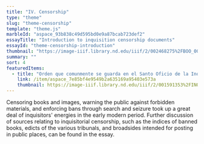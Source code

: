```yaml
---
title: "IV. Censorship"
type: "theme"
slug: "theme-censorship"
template: "theme.js"
marbleId: "aspace_93b838c49d595bd0e9a87bcab723def2"
essayTitle: "Introduction to inquisition censorship documents"
essayId: "theme-censorship-introduction"
thumbnail: "https://image-iiif.library.nd.edu/iiif/2/002468275%2FBOO_002468275_000001/full/!250,250/0/default.jpg"
summary: ""
sort: 4
featuredItems:
  - title: "Orden que comunmente se guarda en el Santo Oficio de la Inquisicion, acerca del processar en las causas que en el se tratan; conforme à lo que está proveido por las instrucciones antiguas y nuevas."
    link: /item/aspace_7e85bf4e9549b2a635169a95403e573a
    thumbnail: https://image-iiif.library.nd.edu/iiif/2/001591353%2FINQ_001591353-a/full/!250,250/0/default.webp
---
```

Censoring books and images, warning the public against forbidden materials, and enforcing bans through search and seizure took up a great deal of inquisitors' energies in the early modern period. Further discussion of sources relating to inquisitorial censorship, such as the indices of banned books, edicts of the various tribunals, and broadsides intended for posting in public places, can be found in the essay.
